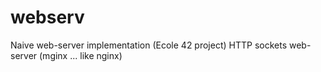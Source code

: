 # webserv
Naive web-server implementation (Ecole 42 project)
HTTP sockets web-server (mginx ... like nginx)
